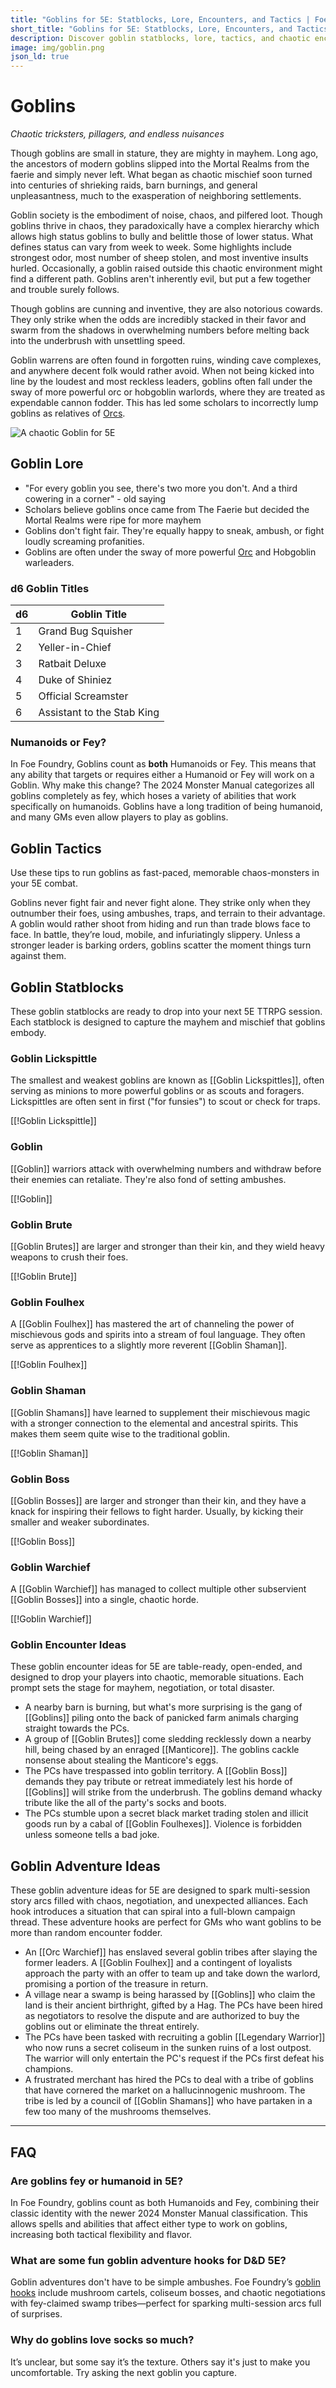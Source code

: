 ```yaml
---
title: "Goblins for 5E: Statblocks, Lore, Encounters, and Tactics | Foe Foundry"
short_title: "Goblins for 5E: Statblocks, Lore, Encounters, and Tactics"
description: Discover goblin statblocks, lore, tactics, and chaotic encounter ideas for 5E. Add flavorful and fun goblins to your next TTRPG session.
image: img/goblin.png
json_ld: true
---
```


# Goblins

*Chaotic tricksters, pillagers, and endless nuisances*

Though goblins are small in stature, they are mighty in mayhem. Long ago, the ancestors of modern goblins slipped into the Mortal Realms from the faerie and simply never left. What began as chaotic mischief soon turned into centuries of shrieking raids, barn burnings, and general unpleasantness, much to the exasperation of neighboring settlements.  

Goblin society is the embodiment of noise, chaos, and pilfered loot. Though goblins thrive in chaos, they paradoxically have a complex hierarchy which allows high status goblins to bully and belittle those of lower status. What defines status can vary from week to week. Some highlights include strongest odor, most number of sheep stolen, and most inventive insults hurled. Occasionally, a goblin raised outside this chaotic environment might find a different path. Goblins aren't inherently evil, but put a few together and trouble surely follows.  

Though goblins are cunning and inventive, they are also notorious cowards. They only strike when the odds are incredibly stacked in their favor and swarm from the shadows in overwhelming numbers before melting back into the underbrush with unsettling speed.  

Goblin warrens are often found in forgotten ruins, winding cave complexes, and anywhere decent folk would rather avoid. When not being kicked into line by the loudest and most reckless leaders, goblins often fall under the sway of more powerful orc or hobgoblin warlords, where they are treated as expendable cannon fodder. This has led some scholars to incorrectly lump goblins as relatives of [Orcs](./orc.md).

![A chaotic Goblin for 5E](../img/goblin.png)

## Goblin Lore

- "For every goblin you see, there's two more you don't. And a third cowering in a corner" - old saying
- Scholars believe goblins once came from The Faerie but decided the Mortal Realms were ripe for more mayhem
- Goblins don't fight fair. They're equally happy to sneak, ambush, or fight loudly screaming profanities.
- Goblins are often under the sway of more powerful [Orc](orc.md) and Hobgoblin warleaders.

### d6 Goblin Titles

| d6 | Goblin Title              |
|----|---------------------------|
| 1  | Grand Bug Squisher        |
| 2  | Yeller-in-Chief           |
| 3  | Ratbait Deluxe            |  
| 4  | Duke of Shiniez           |
| 5  | Official Screamster       |
| 6  | Assistant to the Stab King|

### Numanoids or Fey?

In Foe Foundry, Goblins count as **both** Humanoids or Fey. This means that any ability that targets or requires either a Humanoid or Fey will work on a Goblin. Why make this change? The 2024 Monster Manual categorizes all goblins completely as fey, which hoses a variety of abilities that work specifically on humanoids. Goblins have a long tradition of being humanoid, and many GMs even allow players to play as goblins.

## Goblin Tactics

Use these tips to run goblins as fast-paced, memorable chaos-monsters in your 5E combat.

Goblins never fight fair and never fight alone. They strike only when they outnumber their foes, using ambushes, traps, and terrain to their advantage. A goblin would rather shoot from hiding and run than trade blows face to face. In battle, they’re loud, mobile, and infuriatingly slippery. Unless a stronger leader is barking orders, goblins scatter the moment things turn against them.

## Goblin Statblocks

These goblin statblocks are ready to drop into your next 5E TTRPG session. Each statblock is designed to capture the mayhem and mischief that goblins embody.

### Goblin Lickspittle

The smallest and weakest goblins are known as [[Goblin Lickspittles]], often serving as minions to more powerful goblins or as scouts and foragers. Lickspittles are often sent in first ("for funsies") to scout or check for traps.

[[!Goblin Lickspittle]]

### Goblin

[[Goblin]] warriors attack with overwhelming numbers and withdraw before their enemies can retaliate. They're also fond of setting ambushes.

[[!Goblin]]

### Goblin Brute

[[Goblin Brutes]] are larger and stronger than their kin, and they wield heavy weapons to crush their foes.

[[!Goblin Brute]]

### Goblin Foulhex

A [[Goblin Foulhex]] has mastered the art of channeling the power of mischievous gods and spirits into a stream of foul language. They often serve as apprentices to a slightly more reverent [[Goblin Shaman]].

[[!Goblin Foulhex]]

### Goblin Shaman

[[Goblin Shamans]] have learned to supplement their mischievous magic with a stronger connection to the elemental and ancestral spirits. This makes them seem quite wise to the traditional goblin.

[[!Goblin Shaman]]

### Goblin Boss

[[Goblin Bosses]] are larger and stronger than their kin, and they have a knack for inspiring their fellows to fight harder. Usually, by kicking their smaller and weaker subordinates.

[[!Goblin Boss]]

### Goblin Warchief

A [[Goblin Warchief]] has managed to collect multiple other subservient [[Goblin Bosses]] into a single, chaotic horde.

[[!Goblin Warchief]]

### Goblin Encounter Ideas 

These goblin encounter ideas for 5E are table-ready, open-ended, and designed to drop your players into chaotic, memorable situations. Each prompt sets the stage for mayhem, negotiation, or total disaster.

- A nearby barn is burning, but what's more surprising is the gang of [[Goblins]] piling onto the back of panicked farm animals charging straight towards the PCs.
- A group of [[Goblin Brutes]] come sledding recklessly down a nearby hill, being chased by an enraged [[Manticore]]. The goblins cackle nonsense about stealing the Manticore's eggs.
- The PCs have trespassed into goblin territory. A [[Goblin Boss]] demands they pay tribute or retreat immediately lest his horde of [[Goblins]] will strike from the underbrush. The goblins demand whacky tribute like the all of the party's socks and boots.
- The PCs stumble upon a secret black market trading stolen and illicit goods run by a cabal of [[Goblin Foulhexes]]. Violence is forbidden unless someone tells a bad joke.

## Goblin Adventure Ideas

These goblin adventure ideas for 5E are designed to spark multi-session story arcs filled with chaos, negotiation, and unexpected alliances. Each hook introduces a situation that can spiral into a full-blown campaign thread. These adventure hooks are perfect for GMs who want goblins to be more than random encounter fodder.

- An [[Orc Warchief]] has enslaved several goblin tribes after slaying the former leaders. A [[Goblin Foulhex]] and a contingent of loyalists approach the party with an offer to team up and take down the warlord, promising a portion of the treasure in return.
- A village near a swamp is being harassed by [[Goblins]] who claim the land is their ancient birthright, gifted by a Hag. The PCs have been hired as negotiators to resolve the dispute and are authorized to buy the goblins out or eliminate the threat entirely.
- The PCs have been tasked with recruiting a goblin [[Legendary Warrior]] who now runs a secret coliseum in the sunken ruins of a lost outpost. The warrior will only entertain the PC's request if the PCs first defeat his champions.
- A frustrated merchant has hired the PCs to deal with a tribe of goblins that have cornered the market on a hallucinnogenic mushroom. The tribe is led by a council of [[Goblin Shamans]] who have partaken in a few too many of the mushrooms themselves.

---

## FAQ

### Are goblins fey or humanoid in 5E?

In Foe Foundry, goblins count as both Humanoids and Fey, combining their classic identity with the newer 2024 Monster Manual classification. This allows spells and abilities that affect either type to work on goblins, increasing both tactical flexibility and flavor.

### What are some fun goblin adventure hooks for D&D 5E?

Goblin adventures don't have to be simple ambushes. Foe Foundry’s [goblin hooks](#goblin-adventure-ideas) include mushroom cartels, coliseum bosses, and chaotic negotiations with fey-claimed swamp tribes—perfect for sparking multi-session arcs full of surprises.

### Why do goblins love socks so much?

It’s unclear, but some say it’s the texture. Others say it's just to make you uncomfortable. Try asking the next goblin you capture.